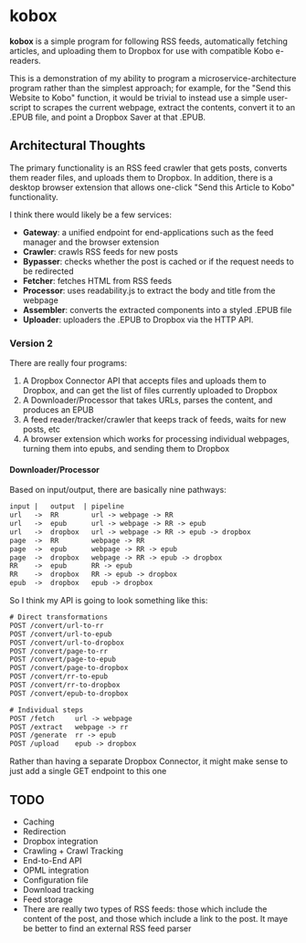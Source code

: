 # kobox

**kobox** is a simple program for following RSS feeds, automatically fetching articles, and uploading them to Dropbox
for use with compatible Kobo e-readers. 

This is a demonstration of my ability to program a microservice-architecture program rather than the simplest approach;
for example, for the "Send this Website to Kobo" function, it would be trivial to instead use a simple user-script to
scrapes the current webpage, extract the contents, convert it to an .EPUB file, and point a Dropbox Saver at that .EPUB.

## Architectural Thoughts

The primary functionality is an RSS feed crawler that gets posts, converts them reader files, and uploads them to
Dropbox. In addition, there is a desktop browser extension that allows one-click "Send this Article to Kobo"
functionality.

I think there would likely be a few services:

* **Gateway**: a unified endpoint for end-applications such as the feed manager and the browser extension
* **Crawler**: crawls RSS feeds for new posts
* **Bypasser**: checks whether the post is cached or if the request needs to be redirected
* **Fetcher**: fetches HTML from RSS feeds
* **Processor**: uses readability.js to extract the body and title from the webpage
* **Assembler**: converts the extracted components into a styled .EPUB file
* **Uploader**: uploaders the .EPUB to Dropbox via the HTTP API.

### Version 2

There are really four programs:
1. A Dropbox Connector API that accepts files and uploads them to Dropbox, and can get the list of files currently uploaded to Dropbox
2. A Downloader/Processor that takes URLs, parses the content, and produces an EPUB
3. A feed reader/tracker/crawler that keeps track of feeds, waits for new posts, etc
4. A browser extension which works for processing individual webpages, turning them into epubs, and sending them to Dropbox

#### Downloader/Processor

Based on input/output, there are basically nine pathways:

```txt
input |   output  | pipeline
url   ->  RR        url -> webpage -> RR
url   ->  epub      url -> webpage -> RR -> epub
url   ->  dropbox   url -> webpage -> RR -> epub -> dropbox
page  ->  RR        webpage -> RR
page  ->  epub      webpage -> RR -> epub
page  ->  dropbox   webpage -> RR -> epub -> dropbox
RR    ->  epub      RR -> epub
RR    ->  dropbox   RR -> epub -> dropbox
epub  ->  dropbox   epub -> dropbox
```

So I think my API is going to look something like this:

```txt
# Direct transformations
POST /convert/url-to-rr
POST /convert/url-to-epub  
POST /convert/url-to-dropbox
POST /convert/page-to-rr
POST /convert/page-to-epub
POST /convert/page-to-dropbox
POST /convert/rr-to-epub
POST /convert/rr-to-dropbox
POST /convert/epub-to-dropbox

# Individual steps
POST /fetch     url -> webpage
POST /extract   webpage -> rr 
POST /generate  rr -> epub
POST /upload    epub -> dropbox
```

Rather than having a separate Dropbox Connector, it might make sense to just add a single GET endpoint to this one

## TODO

* Caching
* Redirection
* Dropbox integration
* Crawling + Crawl Tracking
* End-to-End API
* OPML integration
* Configuration file
* Download tracking
* Feed storage
* There are really two types of RSS feeds: those which include the content of the post, and those which include a link
  to the post. It maye be better to find an external RSS feed parser